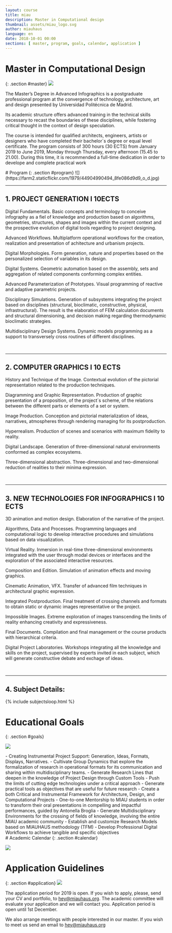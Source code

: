 ```yaml
---
layout: course
title: miau
description: Master in Computational design
thumbnail: assets/miau_logo.svg
author: miauhaus
language: en
date: 2018-10-01 00:00
sections: [ master, program, goals, calendar, application ]
---
```

# Master in Computational Design
{: .section #master}
![](https://farm2.staticflickr.com/1924/44691545865_6ff94988d6_o_d.jpg)
<div class="section-content">
The Master’s Degree in Advanced Infographics is a postgraduate professional program at the convergence of technology, architecture, art and design presented by Universidad Politécnica de Madrid.

Its academic structure offers advanced training in the technical skills necessary to recast the boundaries of these disciplines, while fostering critical thought in the context of design speculation.

The course is intended for qualified architects, engineers, artists or designers who have completed their bachelor´s degree or equal level certificate. The program consists of 300 hours (30 ECTS) from January 2019 to June 2019, Monday through Thursday, every afternoon (15.45 to 21.00). During this time, it is recommended a full-time dedication in order to develope and complete practical work
</div>
# Program
{: .section #program}
![](https://farm2.staticflickr.com/1979/44904990494_8fe086d9d9_o_d.jpg)

---
## 1. PROJECT GENERATION I 10ECTS
<div class="section-content">
Digital Fundamentals. Basic concepts and terminology to conceive infography as a fiel of knowledge and production based on algorithms, geometries, structures, shapes and images within the current context and the prospective evolution of digital tools regarding to project designing.

Advanced Workflows. Multiplatform operational workflows for the creation, realization and presentation of achitecture and urbanism projects.

Digital Morphologies. Form generation, nature and properties based on the personalized selection of variables in its design.

Digital Systems. Geometric automation based on the assembly, sets and aggregation of related components conforming complex entities.

Advanced Parameterization of Prototypes. Visual programming of reactive and adaptive parametric projects.

Disciplinary Simulations. Generation of subsystems integrating the project based on disciplines (structural, bioclimatic, constructive, physical, infrastructural). The result is the elaboration of FEM calculation documents and structural dimensioning, and decision making regarding thermodynamic bioclimatic strategies.

Multidisciplinary Design Systems. Dynamic models programming as a support to transversely cross routines of different disciplines.
</div>
<br/>

---
## 2. COMPUTER GRAPHICS I 10 ECTS
<div class="section-content">
History and Technique of the Image. Contextual evolution of the pictorial representation related to the production techniques.

Diagramming and Graphic Representation. Production of graphic presentation of a proposition, of the project´s scheme, of the relations between the different parts or elements of a set or system.

Image Production. Conception and pictorial materialization of ideas, narratives, atmospheres through rendering managing for its postproduction.

Hyperrealism. Production of scenes and scenarios with maximum fidelity to reality.

Digital Landscape. Generation of three-dimensional natural environments conformed as complex ecosystems.

Three-dimensional abstraction. Three-dimensional and two-dimensional reduction of realities to their minima expression.
</div>
<br/>

---
## 3. NEW TECHNOLOGIES FOR INFOGRAPHICS I 10 ECTS
<div class="section-content">
3D animation and motion design. Elaboration of the narrative of the project.

Algorithms, Data and Processes. Programming languages and computational logic to develop interactive procedures and simulations based on data visualization.

Virtual Reality. Inmersion in real-time three-dimensional environments integrated with the user through modal devices or interfaces and the exploration of the associated interactive resources.

Composition and Edition. Simulation of animation effects and moving graphics.

Cinematic Animation, VFX. Transfer of advanced film techniques in architectural graphic expression.

Integrated Postproduction. Final treatment of crossing channels and formats to obtain static or dynamic images representative or the project.

Impossible Images. Extreme exploration of images transcending the limits of reality enhancing creativity and expressiveness.

Final Documents. Compilation and final management or the course products with hierarchical criteria.

Digital Project Laboratories. Workshops integrating all the knowledge and skills on the project, supervised by experts invited in each subject, which will generate constructive debate and exchage of ideas.
</div>
<br/>

---
## 4. Subject Details:
{% include subjectsloop.html %}

# Educational Goals
{: .section #goals}

![](https://farm2.staticflickr.com/1919/30688704157_00954a3d7a_o_d.jpg)
<div class="section-content">
- Creating Instrumental Project Support: Generation, Ideas, Formats, Displays, Narratives.
- Cultivate Group Dynamics that explore the formalization of research in operational formats for its communication and sharing within multidisciplinary teams.
- Generate Research Lines that deepen in the knowledge of Project Design through Custom Tools
- Push the limits of cutting edge technologies under a critical approach
- Generate practical tools as objectives that are useful for future research
- Create a both Critical and Instrumental Framework for Architecture, Design, and Computational Projects
- One-to-one Mentorship to MIAU students in order to transform their oral presentations in compelling and impactful performances, guided by Antonella Broglia
- Generate Multidisciplinary Environments for the crossing of fields of knowledge, involving the entire MIAU academic community
- Establish and customize Research Models based on MIAUHAUS methodology (TFM)
- Develop Professional Digital Workflows to achieve tangible and specific objectives
</div>
# Academic Calendar
{: .section #calendar}

![](https://farm2.staticflickr.com/1956/31757367508_4c2d96be15_o_d.jpg)

# Application Guidelines
{: .section #application}
![](https://farm2.staticflickr.com/1953/45039241304_c8eb0c0c2e_o_d.jpg)

The application period for 2019 is open. If you wish to apply, please, send your CV and portfolio, to [hey@miauhaus.org](mailto:hey@miauhaus.org). The academic committee will evaluate your application and we will contact you. Application period is open until 1st December.

We also arrange meetings with people interested in our master. If you wish to meet us send an email to [hey@miauhaus.org](mailto:hey@miauhaus.org)

